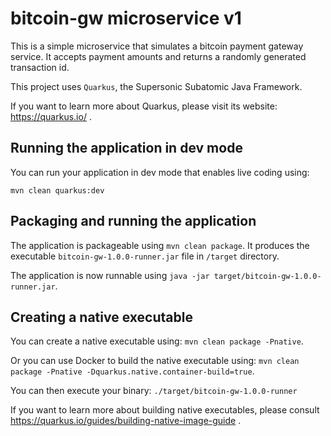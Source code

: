 # bitcoin-gw microservice v1

This is a simple microservice that simulates a bitcoin payment gateway service. 
It accepts payment amounts and returns a randomly generated transaction id.

This project uses `Quarkus`, the Supersonic Subatomic Java Framework.

If you want to learn more about Quarkus, please visit its website: https://quarkus.io/ .

## Running the application in dev mode

You can run your application in dev mode that enables live coding using:
```
mvn clean quarkus:dev
```

## Packaging and running the application

The application is packageable using `mvn clean package`.
It produces the executable `bitcoin-gw-1.0.0-runner.jar` file in `/target` directory.

The application is now runnable using `java -jar target/bitcoin-gw-1.0.0-runner.jar`.

## Creating a native executable

You can create a native executable using: `mvn clean package -Pnative`.

Or you can use Docker to build the native executable using: `mvn clean package -Pnative -Dquarkus.native.container-build=true`.

You can then execute your binary: `./target/bitcoin-gw-1.0.0-runner`

If you want to learn more about building native executables, please consult https://quarkus.io/guides/building-native-image-guide .